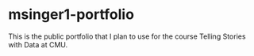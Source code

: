 # msinger1-portfolio
This is the public portfolio that I plan to use for the course Telling Stories with Data at CMU.
